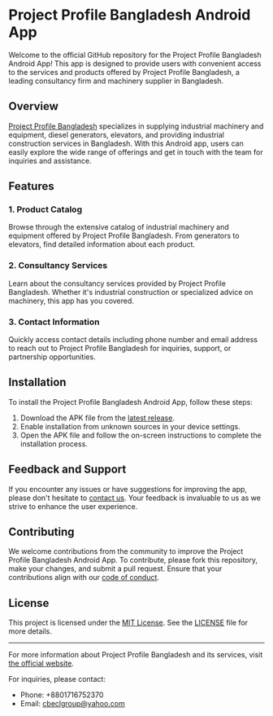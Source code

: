 # Project Profile Bangladesh Android App

Welcome to the official GitHub repository for the Project Profile Bangladesh Android App! This app is designed to provide users with convenient access to the services and products offered by Project Profile Bangladesh, a leading consultancy firm and machinery supplier in Bangladesh.

## Overview

[Project Profile Bangladesh](https://www.projectprofilebd.com/) specializes in supplying industrial machinery and equipment, diesel generators, elevators, and providing industrial construction services in Bangladesh. With this Android app, users can easily explore the wide range of offerings and get in touch with the team for inquiries and assistance.

## Features

### 1. Product Catalog
Browse through the extensive catalog of industrial machinery and equipment offered by Project Profile Bangladesh. From generators to elevators, find detailed information about each product.

### 2. Consultancy Services
Learn about the consultancy services provided by Project Profile Bangladesh. Whether it's industrial construction or specialized advice on machinery, this app has you covered.

### 3. Contact Information
Quickly access contact details including phone number and email address to reach out to Project Profile Bangladesh for inquiries, support, or partnership opportunities.

## Installation

To install the Project Profile Bangladesh Android App, follow these steps:

1. Download the APK file from the [latest release](link_to_latest_release).
2. Enable installation from unknown sources in your device settings.
3. Open the APK file and follow the on-screen instructions to complete the installation process.

## Feedback and Support

If you encounter any issues or have suggestions for improving the app, please don't hesitate to [contact us](mailto:cbeclgroup@yahoo.com). Your feedback is invaluable to us as we strive to enhance the user experience.

## Contributing

We welcome contributions from the community to improve the Project Profile Bangladesh Android App. To contribute, please fork this repository, make your changes, and submit a pull request. Ensure that your contributions align with our [code of conduct](link_to_code_of_conduct).

## License

This project is licensed under the [MIT License](link_to_license). See the [LICENSE](LICENSE) file for more details.

---

For more information about Project Profile Bangladesh and its services, visit [the official website](https://www.projectprofilebd.com/).

For inquiries, please contact:
- Phone: +8801716752370
- Email: cbeclgroup@yahoo.com


